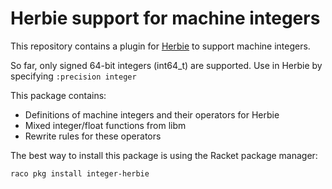 Herbie support for machine integers
===

This repository contains a plugin for [Herbie](https://herbie.uwplse.org) to support machine integers.

So far, only signed 64-bit integers (int64_t) are supported.
Use in Herbie by specifying `:precision integer`

This package contains:

+ Definitions of machine integers and their operators for Herbie
+ Mixed integer/float functions from libm
+ Rewrite rules for these operators

The best way to install this package is using the Racket package manager:

    raco pkg install integer-herbie